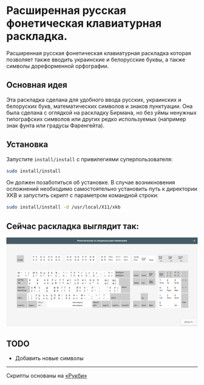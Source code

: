 # Расширенная русская фонетическая клавиатурная раскладка.

Расширенная русская фонетическая клавиатурная раскладка которая позволяет также вводить украинские и белорусские буквы, а также символы дореформенной орфографии.

## Основная идея

Эта раскладка сделана для удобного ввода русских, украинских и белоруских букв, математических символов и знаков пунктуации. Она была сделана с оглядкой на раскладку Бирмана, но без уймы ненужных типографских символов или других редко используемых (например знак фунта или градусы Фаренгейта).

## Установка

Запустите `install/install` с привилегиями суперпользователя:

```sh
sudo install/install
```

Он должен позаботиться об установке. В случае возникновения осложнений необходимо самостоятельно установить путь к директории XKB и запустить скрипт с параметром командной строки:

```sh
sudo install/install -d /usr/local/X11/xkb
```


## Сейчас раскладка выглядит так:

![Раскладка](layout.png)

## TODO

* Добавить новые символы

---

Скрипты основаны на [«Рукби»](http://besisland.name/rukbi/)
